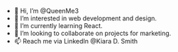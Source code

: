 - 👋 Hi, I’m @QueenMe3
- 👀 I’m interested in web development and design.
- 🌱 I’m currently learning React.
- 💞️ I’m looking to collaborate on projects for marketing.
- 📫 Reach me via LinkedIn @Kiara D. Smith

<!---
QueenMe3/QueenMe3 is a ✨ special ✨ repository because its `README.md` (this file) appears on your GitHub profile.
You can click the Preview link to take a look at your changes.
--->
